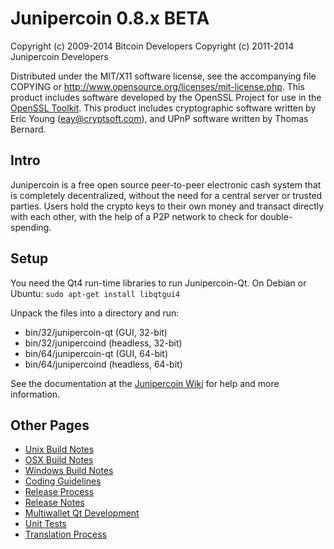 Junipercoin 0.8.x BETA
====================

Copyright (c) 2009-2014 Bitcoin Developers
Copyright (c) 2011-2014 Junipercoin Developers

Distributed under the MIT/X11 software license, see the accompanying
file COPYING or http://www.opensource.org/licenses/mit-license.php.
This product includes software developed by the OpenSSL Project for use in the [OpenSSL Toolkit](http://www.openssl.org/). This product includes
cryptographic software written by Eric Young ([eay@cryptsoft.com](mailto:eay@cryptsoft.com)), and UPnP software written by Thomas Bernard.


Intro
---------------------
Junipercoin is a free open source peer-to-peer electronic cash system that is
completely decentralized, without the need for a central server or trusted
parties.  Users hold the crypto keys to their own money and transact directly
with each other, with the help of a P2P network to check for double-spending.


Setup
---------------------
You need the Qt4 run-time libraries to run Junipercoin-Qt. On Debian or Ubuntu:
	`sudo apt-get install libqtgui4`

Unpack the files into a directory and run:

- bin/32/junipercoin-qt (GUI, 32-bit)
- bin/32/junipercoind (headless, 32-bit)
- bin/64/junipercoin-qt (GUI, 64-bit)
- bin/64/junipercoind (headless, 64-bit)

See the documentation at the [Junipercoin Wiki](http://junipercoin.info)
for help and more information.


Other Pages
---------------------
- [Unix Build Notes](build-unix.md)
- [OSX Build Notes](build-osx.md)
- [Windows Build Notes](build-msw.md)
- [Coding Guidelines](coding.md)
- [Release Process](release-process.md)
- [Release Notes](release-notes.md)
- [Multiwallet Qt Development](multiwallet-qt.md)
- [Unit Tests](unit-tests.md)
- [Translation Process](translation_process.md)
